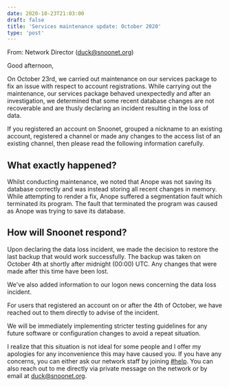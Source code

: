 ```yaml
---
date: 2020-10-23T21:03:00
draft: false
title: 'Services maintenance update: October 2020'
type: 'post'
---
```


From: Network Director (duck@snoonet.org)

Good afternoon,

On October 23rd, we carried out maintenance on our services package to fix an issue with respect to account registrations. While carrying out the maintenance, our services package behaved unexpectedly and after an investigation, we determined that some recent database changes are not recoverable and are thusly declaring an incident resulting in the loss of data.

If you registered an account on Snoonet, grouped a nickname to an existing account, registered a channel or made any changes to the access list of an existing channel, then please read the following information carefully.

## What exactly happened?
Whilst conducting maintenance, we noted that Anope was not saving its database correctly and was instead storing all recent changes in memory. While attempting to render a fix, Anope suffered a segmentation fault which terminated its program. The fault that terminated the program was caused as Anope was trying to save its database.

## How will Snoonet respond?
Upon declaring the data loss incident, we made the decision to restore the last backup that would work successfully. The backup was taken on October 4th at shortly after midnight (00:00) UTC. Any changes that were made after this time have been lost.

We've also added information to our logon news concerning the data loss incident.

For users that registered an account on or after the 4th of October, we have reached out to them directly to advise of the incident.

We will be immediately implementing stricter testing guidelines for any future software or configuration changes to avoid a repeat situation.


I realize that this situation is not ideal for some people and I offer my apologies for any inconvenience this may have caused you. If you have any concerns, you can either ask our network staff by joining <a href="https://webchat.snoonet.org/help" target="_blank">#help</a>. You can also reach out to me directly via private message on the network or by email at duck@snoonet.org.
